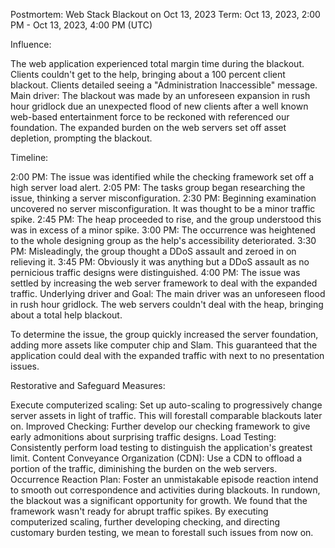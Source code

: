 Postmortem: Web Stack Blackout on Oct 13, 2023
Term: Oct 13, 2023, 2:00 PM - Oct 13, 2023, 4:00 PM (UTC)

Influence:

The web application experienced total margin time during the blackout.
Clients couldn't get to the help, bringing about a 100 percent client blackout.
Clients detailed seeing a "Administration Inaccessible" message.
Main driver:
The blackout was made by an unforeseen expansion in rush hour gridlock due an unexpected flood of new clients after a well known web-based entertainment force to be reckoned with referenced our foundation. The expanded burden on the web servers set off asset depletion, prompting the blackout.

Timeline:

2:00 PM: The issue was identified while the checking framework set off a high server load alert.
2:05 PM: The tasks group began researching the issue, thinking a server misconfiguration.
2:30 PM: Beginning examination uncovered no server misconfiguration. It was thought to be a minor traffic spike.
2:45 PM: The heap proceeded to rise, and the group understood this was in excess of a minor spike.
3:00 PM: The occurrence was heightened to the whole designing group as the help's accessibility deteriorated.
3:30 PM: Misleadingly, the group thought a DDoS assault and zeroed in on relieving it.
3:45 PM: Obviously it was anything but a DDoS assault as no pernicious traffic designs were distinguished.
4:00 PM: The issue was settled by increasing the web server framework to deal with the expanded traffic.
Underlying driver and Goal:
The main driver was an unforeseen flood in rush hour gridlock. The web servers couldn't deal with the heap, bringing about a total help blackout.

To determine the issue, the group quickly increased the server foundation, adding more assets like computer chip and Slam. This guaranteed that the application could deal with the expanded traffic with next to no presentation issues.

Restorative and Safeguard Measures:

Execute computerized scaling: Set up auto-scaling to progressively change server assets in light of traffic. This will forestall comparable blackouts later on.
Improved Checking: Further develop our checking framework to give early admonitions about surprising traffic designs.
Load Testing: Consistently perform load testing to distinguish the application's greatest limit.
Content Conveyance Organization (CDN): Use a CDN to offload a portion of the traffic, diminishing the burden on the web servers.
Occurrence Reaction Plan: Foster an unmistakable episode reaction intend to smooth out correspondence and activities during blackouts.
In rundown, the blackout was a significant opportunity for growth. We found that the framework wasn't ready for abrupt traffic spikes. By executing computerized scaling, further developing checking, and directing customary burden testing, we mean to forestall such issues from now on.
